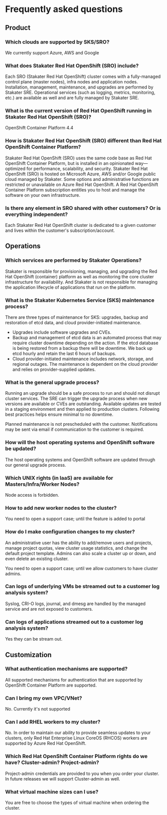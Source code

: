 # Frequently asked questions

## Product

### Which clouds are supported by SKS/SRO?

We currently support Azure, AWS and Google

### What does Stakater Red Hat OpenShift (SRO) include?

Each SRO (Stakater Red Hat OpenShift) cluster comes with a fully-managed control plane (master nodes), infra nodes and application nodes. Installation, management, maintenance, and upgrades are performed by Stakater SRE. Operational services (such as logging, metrics, monitoring, etc.) are available as well and are fully managed by Stakater SRE.

### What is the current version of Red Hat OpenShift running in Stakater Red Hat OpenShift (SRO)?

OpenShift Container Platform 4.4

### How is Stakater Red Hat OpenShift (SRO) different than Red Hat OpenShift Container Platform?

Stakater Red Hat OpenShift (SRO) uses the same code base as Red Hat OpenShift Container Platform, but is installed in an opinionated way—optimized for performance, scalability, and security. Stakater Red Hat OpenShift (SRO) is hosted on Microsoft Azure, AWS and/or Google public cloud managed by Stakater. Some options and administrative functions are restricted or unavailable on Azure Red Hat OpenShift. A Red Hat OpenShift Container Platform subscription entitles you to host and manage the software on your own infrastructure.

### Is there any element in SRO shared with other customers? Or is everything independent?

Each Stakater Red Hat OpenShift cluster is dedicated to a given customer and lives within the customer's subscription/account.

## Operations

### Which services are performed by Stakater Operations?

Stakater is responsible for provisioning, managing, and upgrading the Red Hat OpenShift (container) platform as well as monitoring the core cluster infrastructure for availability. And Stakater is not responsible for managing the application lifecycle of applications that run on the platform.

### What is the Stakater Kubernetes Service (SKS) maintenance process?

There are three types of maintenance for SKS: upgrades, backup and restoration of etcd data, and cloud provider-initiated maintenance.

- Upgrades include software upgrades and CVEs.
- Backup and management of etcd data is an automated process that may require cluster downtime depending on the action. If the etcd database is being restored from a backup there will be downtime. We back up etcd hourly and retain the last 6 hours of backups.
- Cloud provider-initiated maintenance includes network, storage, and regional outages. The maintenance is dependent on the cloud provider and relies on provider-supplied updates.

### What is the general upgrade process?

Running an upgrade should be a safe process to run and should not disrupt cluster services. The SRE can trigger the upgrade process when new versions are available or CVEs are outstanding. Available updates are tested in a staging environment and then applied to production clusters. Following best practices helps ensure minimal to no downtime. 

Planned maintenance is not prescheduled with the customer. Notifications may be sent via email if communication to the customer is required.

### How will the host operating systems and OpenShift software be updated?

The host operating systems and OpenShift software are updated through our general upgrade process.

### Which UNIX rights (in IaaS) are available for Masters/Infra/Worker Nodes?

Node access is forbidden.

### How to add new worker nodes to the cluster?

You need to open a support case; until the feature is added to portal

### How do I make configuration changes to my cluster?

An administrative user has the ability to add/remove users and projects, manage project quotas, view cluster usage statistics, and change the default project template. Admins can also scale a cluster up or down, and even delete an existing cluster.

You need to open a support case; until we allow customers to have cluster admins.

### Can logs of underlying VMs be streamed out to a customer log analysis system?

Syslog, CRI-O logs, journal, and dmesg are handled by the managed service and are not exposed to customers.

### Can logs of applications streamed out to a customer log analysis system?

Yes they can be stream out.

## Customization

### What authentication mechanisms are supported?

All supported mechanisms for authentication that are supported by OpenShift Container Platform are supported.

### Can I bring my own VPC/VNet?

No. Currently it's not supported

### Can I add RHEL workers to my cluster?

No. In order to maintain our ability to provide seamless updates to your clusters, only Red Hat Enterprise Linux CoreOS (RHCOS) workers are supported by Azure Red Hat OpenShift.

### Which Red Hat OpenShift Container Platform rights do we have? Cluster-admin? Project-admin?

Project-admin credentials are provided to you when you order your cluster. In future releases we will support Cluster-admin as well.

### What virtual machine sizes can I use?

You are free to choose the types of virtual machine when ordering the cluster.
